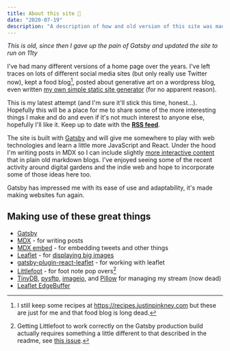 ```yaml
---
title: About this site 🏡
date: "2020-07-19"
description: "A description of how and old version of this site was made."
---
```


_This is old, since then I gave up the pain of Gatsby and updated the site to run on 11ty_

I've had many different versions of a home page over the years. I've left traces on lots of different social media sites (but only really use Twitter now), kept a food blog[^recipes], posted about generative art on a wordpress blog, even written [my own simple static site generator](https://github.com/justinpinkney/sissigen) (for no apparent reason).

This is my latest attempt (and I'm sure it'll stick this time, honest...). Hopefully this will be a place for me to share some of the more interesting things I make and do and even if it's not much interest to anyone else, hopefully I'll like it. Keep up to date with the [__RSS feed__](rss.xml).

The site is built with [Gatsby](https://www.gatsbyjs.org/) and will give me somewhere to play with web technologies and learn a little more JavaScript and React. Under the hood I'm writing posts in MDX so I can include slightly [more interactive content](../trying-leaflet) that in plain old markdown blogs. I've enjoyed seeing some of the recent activity around digital gardens and the indie web and hope to incorporate some of those ideas here too.

Gatsby has impressed me with its ease of use and adaptability, it's made making websites fun again.

## Making use of these great things

- [Gatsby](https://www.gatsbyjs.org/)
- [MDX](https://mdxjs.com/) - for writing posts
- [MDX embed](https://github.com/PaulieScanlon/gatsby-mdx-embed) - for embedding tweets and other things
- [Leaflet](https://leafletjs.com/) - for [displaying big images](../trying-leaflet)
- [gatsby-plugin-react-leaflet](https://github.com/dweirich/gatsby-plugin-react-leaflet) - for working with leaflet
- [Littlefoot](https://github.com/goblindegook/littlefoot) - for foot note pop overs[^littlefoot]
- [TinyDB](https://tinydb.readthedocs.io/en/stable/), [pysftp](https://pysftp.readthedocs.io/en/release_0.2.9/), [imageio](https://imageio.github.io/), and [Pillow](https://pillow.readthedocs.io/en/stable/) for managing my stream (now dead)
- [Leaflet EdgeBuffer](https://github.com/TolonUK/Leaflet.EdgeBuffer)


[^littlefoot]: Getting Littlefoot to work correctly on the Gatsby production build actually requires something a little different to that described in the readme, see [this issue](https://github.com/goblindegook/littlefoot/issues/338).

[^recipes]: I still keep some recipes at https://recipes.justinpinkney.com but these are just for me and that food blog is long dead.